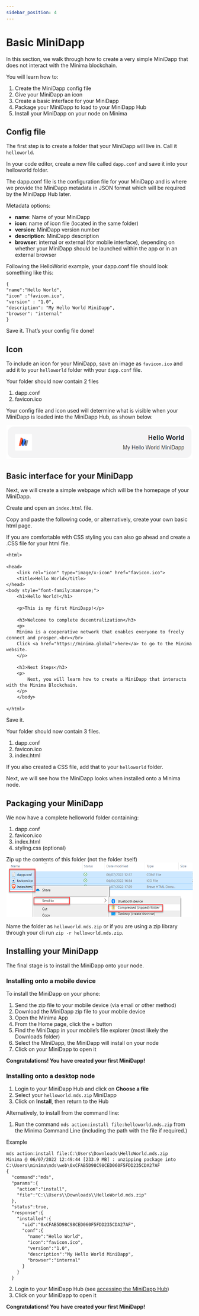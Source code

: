 ```yaml
---
sidebar_position: 4
---
```


# Basic MiniDapp

In this section, we walk through how to create a very simple MiniDapp that does not interact with the Minima blockchain. 

You will learn how to:
1. Create the MiniDapp config file
2. Give your MiniDapp an icon
3. Create a basic interface for your MiniDapp
4. Package your MiniDapp to load to your MiniDapp Hub
5. Install your MiniDapp on your node on Minima

## Config file
The first step is to create a folder that your MiniDapp will live in. Call it `helloworld`.

In your code editor, create a new file called `dapp.conf` and save it into your helloworld folder. 

The dapp.conf file is the configuration file for your MiniDapp and is where we provide the MiniDapp metadata in JSON format which will be required by the MiniDapp Hub later. 

Metadata options:
- **name**: Name of your MiniDapp
- **icon**: name of icon file (located in the same folder)
- **version**: MiniDapp version number
- **description**: MiniDapp description
- **browser**: internal or external (for mobile interface), depending on whether your MiniDapp should be launched within the app or in an external browser

Following the HelloWorld example, your dapp.conf file should look something like this:
```
{
"name":"Hello World",
"icon" :"favicon.ico",
"version" : "1.0",
"description": "My Hello World MiniDapp",
"browser": "internal"
}
```

Save it. That’s your config file done! 

## Icon

To include an icon for your MiniDapp, save an image as `favicon.ico` and add it to your `helloworld` folder with your `dapp.conf` file.

Your folder should now contain 2 files
1. dapp.conf
2. favicon.ico

Your config file and icon used will determine what is visible when your MiniDapp is loaded into the MiniDapp Hub, as shown below.

![Accessing the MiniDapp Hub](/img/buildonminima/helloworld.png)

## Basic interface for your MiniDapp

Next, we will create a simple webpage which will be the homepage of your MiniDapp. 
 
Create and open an `index.html` file.

Copy and paste the following code, or alternatively, create your own basic html page. 

If you are comfortable with CSS styling you can also go ahead and create a .CSS file for your html file.
```
<html>

<head>
	<link rel="icon" type="image/x-icon" href="favicon.ico">
	<title>Hello World</title>
</head>
<body style="font-family:manrope;">
	<h1>Hello World!</h1>

	<p>This is my first MiniDapp!</p>

	<h3>Welcome to complete decentralization</h3>
	<p>		
	Minima is a cooperative network that enables everyone to freely connect and prosper.<br></br>
	Click <a href="https://minima.global">here</a> to go to the Minima website.
	</p>

	<h3>Next Steps</h3>
	<p>
		Next, you will learn how to create a MiniDapp that interacts with the Minima Blockchain.
	</p>
	</body>

</html>
```

Save it. 


Your folder should now contain 3 files. 
1. dapp.conf
2. favicon.ico
3. index.html

If you also created a CSS file, add that to your `helloworld` folder. 

Next, we will see how the MiniDapp looks when installed onto a Minima node.

## Packaging your MiniDapp

We now have a complete helloworld folder containing: 
1. dapp.conf
2. favicon.ico
3. index.html
4. styling.css (optional)

Zip up the contents of this folder (not the folder itself) 
![Accessing the MiniDapp Hub](/img/buildonminima/zipup.png)

Name the folder as `helloworld.mds.zip` or if you are using a zip library through your cli run `zip -r helloworld.mds.zip`.   

## Installing your MiniDapp

The final stage is to install the MiniDapp onto your node.

### Installing onto a mobile device

To install the MiniDapp on your phone:
1. Send the zip file to your mobile device (via email or other method)
2. Download the MiniDapp zip file to your mobile device
3. Open the Minima App
4. From the Home page, click the + button
5. Find the MiniDapp in your mobile’s file explorer (most likely the Downloads folder) 
6. Select the MiniDapp, the MiniDapp will install on your node
7. Click on your MiniDapp to open it

**Congratulations! You have created your first MiniDapp!**

### Installing onto a desktop node


1. Login to your MiniDapp Hub and click on **Choose a file**
2. Select your `helloworld.mds.zip` MiniDapp
3. Click on **Install**, then return to the Hub

Alternatively, to install from the command line:

1. Run the command `mds action:install file:helloworld.mds.zip` from the Minima Command Line (including the path with the file if required.)

Example
```
mds action:install file:C:\Users\Downloads\HelloWorld.mds.zip
Minima @ 06/07/2022 12:49:44 [233.9 MB] : unzipping package into C:\Users\minima\mds\web\0xCFAB5D98C98CED060F5FDD235CDA27AF
{
  "command":"mds",
  "params":{
    "action":"install",
    "file":"C:\\Users\\Downloads\\HelloWorld.mds.zip"
  },
  "status":true,
  "response":{
    "installed":{
      "uid":"0xCFAB5D98C98CED060F5FDD235CDA27AF",
      "conf":{
        "name":"Hello World",
        "icon":"favicon.ico",
        "version":"1.0",
        "description":"My Hello World MiniDapp",
        "browser":"internal"
      }
    }
  }
```
2. Login to your MiniDapp Hub (see [accessing the MiniDapp Hub](/docs/buildonminima/dapptutorial/accesshub))
3. Click on your MiniDapp to open it

**Congratulations! You have created your first MiniDapp!**
